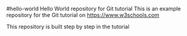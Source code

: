 #hello-world
Hello World repository for Git tutorial
This is an example repository for the Git tutorial on 
https://www.w3schools.com

This repository is built step by step in the tutorial